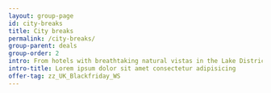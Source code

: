 ```yaml
---
layout: group-page
id: city-breaks
title: City breaks
permalink: /city-breaks/
group-parent: deals
group-order: 2
intro: From hotels with breathtaking natural vistas in the Lake District to adventurous hiking holidays in the Alps and impressive country manor house stays in Yorkshire, sometimes a break in the countryside is all you need to truly relax. Get even bigger discounts on some of our most captivating nature escapes now in our huge January SALE!
intro-title: Lorem ipsum dolor sit amet consectetur adipisicing
offer-tag: zz_UK_Blackfriday_WS
---
```

